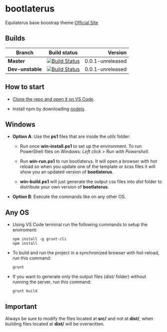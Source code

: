 # bootlaterus

Equilaterus base boostrap theme [Official Site](https://equilaterus.github.io/bootlaterus/)

## Builds

| **Branch** | Build status | Version |
| ------------- |:-------------:| -----:|
| **Master**        | [![Build Status](https://travis-ci.org/equilaterus/bootlaterus.svg?branch=master)](https://travis-ci.org/equilaterus/bootlaterus) | 0.0.1-unreleased  |
| **Dev-unstable**        | [![Build Status](https://travis-ci.org/equilaterus/bootlaterus.svg?branch=dev)](https://travis-ci.org/equilaterus/bootlaterus) | 0.0.1-unreleased  |

## How to start

* [Clone the repo and open it on VS Code](https://github.com/equilaterus/wikilaterus/wiki/Cloning-a-repo-on-Github).

* Install npm by downloading [nodejs](https://nodejs.org/en/).

## Windows

* **Option A**: Use the **ps1** files that are inside the *utils* folder:

  * Run once **win-install.ps1** to set up the environment. To run PowerShell files on Windows: *Left click > Run with Powershell*.

  * Run **win-run.ps1** to run bootlaterus. It will open a browser with hot reload so when you update one of the template or scss files it will show you an updated version of **bootlaterus**.

  * **win-build.ps1** will just generate the output css files into *dist* folder to distribute your own version of **bootlaterus**.

* **Option B**: Execute the commands like on any other OS.

## Any OS

* Using VS Code terminal run the following commands to setup the enviroment:

    ```
    npm install -g grunt-cli
    npm install
    ```

* To build and run the project in a synchronized browser with hot-reload, run this command:

    ```
    grunt
    ```

* If you want to generate only the output files (*dist/* folder) without running the server, run this command:

    ```
    grunt build
    ```

## Important

Always be sure to modify the files located at **src/** and not at **dist/**, when building files located at **dist/** will be overwritten.